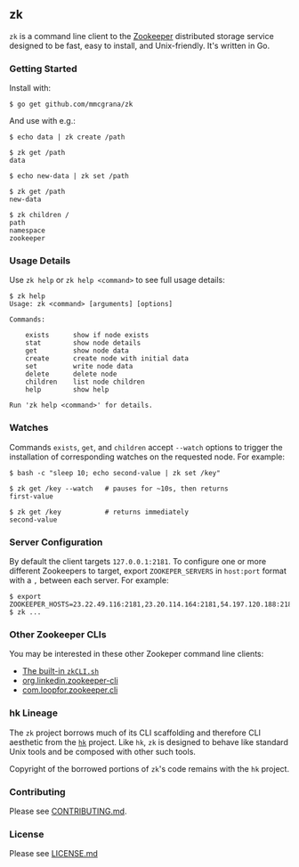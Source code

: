 ## zk

`zk` is a command line client to the [Zookeeper](http://zookeeper.apache.org/)
distributed storage service designed to be fast, easy to install,
and Unix-friendly. It's written in Go.

### Getting Started

Install with:

```console
$ go get github.com/mmcgrana/zk
```

And use with e.g.:

```console
$ echo data | zk create /path

$ zk get /path
data

$ echo new-data | zk set /path

$ zk get /path
new-data

$ zk children /
path
namespace
zookeeper
```

### Usage Details

Use `zk help` or `zk help <command>` to see full usage details:

```console
$ zk help
Usage: zk <command> [arguments] [options]

Commands:

    exists      show if node exists
    stat        show node details
    get         show node data
    create      create node with initial data
    set         write node data
    delete      delete node
    children    list node children
    help        show help

Run 'zk help <command>' for details.
```

### Watches

Commands `exists`, `get`, and `children` accept `--watch` options
to trigger the installation of corresponding watches on the
requested node. For example:

```console
$ bash -c "sleep 10; echo second-value | zk set /key"

$ zk get /key --watch   # pauses for ~10s, then returns
first-value

$ zk get /key           # returns immediately
second-value
```

### Server Configuration

By default the client targets `127.0.0.1:2181`. To configure one or
more different Zookeepers to target, export `ZOOKEPER_SERVERS` in
`host:port` format with a `,` between each server. For example:

```console
$ export ZOOKEEPER_HOSTS=23.22.49.116:2181,23.20.114.164:2181,54.197.120.188:2181
$ zk ...
```

### Other Zookeeper CLIs

You may be interested in these other Zookeper command line clients:

* [The built-in `zkCLI.sh`](http://zookeeper.apache.org/doc/trunk/zookeeperStarted.html)
* [org.linkedin.zookeeper-cli](https://github.com/pongasoft/utils-zookeeper)
* [com.loopfor.zookeeper.cli](https://github.com/davidledwards/zookeeper/tree/master/zookeeper-cli)

### hk Lineage

The `zk` project borrows much of its CLI scaffolding and therefore
CLI aesthetic from the [`hk`](https://github.com/heroku/hk) project.
Like `hk`, `zk` is designed to behave like standard Unix tools and
be composed with other such tools.

Copyright of the borrowed portions of `zk`'s code remains with the
`hk` project.

### Contributing

Please see [CONTRIBUTING.md](contributing.md).

### License

Please see [LICENSE.md](LICENSE.md)

